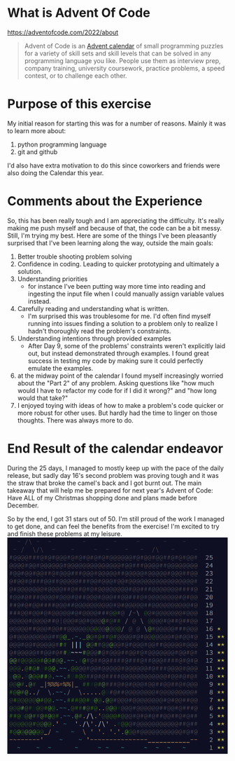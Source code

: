 # What is Advent Of Code
https://adventofcode.com/2022/about

> Advent of Code is an [Advent calendar](https://en.wikipedia.org/wiki/Advent_calendar) of small programming puzzles for a variety of skill sets and skill levels that can be solved in any programming language you like. People use them as interview prep, company training, university coursework, practice problems, a speed contest, or to challenge each other.

# Purpose of this exercise
My initial reason for starting this was for a number of reasons. 
Mainly it was to learn more about:
1. python programming language
2. git and github

I'd also have extra motivation to do this since coworkers and friends were also doing the Calendar this year. 

# Comments about the Experience 
So, this has been really tough and I am appreciating the difficulty. It's really making me push myself and because of that, the code can be a bit messy. Still, I'm trying my best.
Here are some of the things I've been pleasantly surprised that I've been learning along the way, outside the main goals:
1. Better trouble shooting problem solving
2. Confidence in coding. Leading to quicker prototyping and ultimately a solution.
3. Understanding priorities
    - for instance I've been putting way more time into reading and ingesting the input file when I could manually assign variable values instead.
4. Carefully reading and understanding what is written.
    - I'm surprised this was troublesome for me. I'd often find myself running into issues finding a solution to a problem only to realize I hadn't thoroughly read the problem's constraints. 
5. Understanding intentions through provided examples
    - After Day 9, some of the problems' constraints weren't explicitly laid out, but instead demonstrated through examples. I found great success in testing my code by making sure it could perfectly emulate the examples.  
6. at the midway point of the calendar I found myself increasingly worried about the "Part 2" of any problem. Asking questions like "how much would I have to refactor my code for if I did it wrong?" and "how long would that take?" 
7. I enjoyed toying with ideas of how to make a problem's code quicker or more robust for other uses. But hardly had the time to linger on those thoughts. There was always more to do. 

# End Result of the calendar endeavor
During the 25 days, I managed to mostly keep up with the pace of the daily release, but sadly day 16's second problem was proving tough and it was the straw that broke the camel's back and I got burnt out. 
The main takeaway that will help me be prepared for next year's Advent of Code: Have ALL of my Christmas shopping done and plans made before December.

So by the end, I got 31 stars out of 50. I'm still proud of the work I managed to get done, and can feel the benefits from the exercise! I'm excited to try and finish these problems at my leisure. 
![Advent Of Code Star Progress](https://github.com/DreamShark-Bytes/adventofcode/blob/main/2022/CalendarPeriod_Results.png?raw=true)

